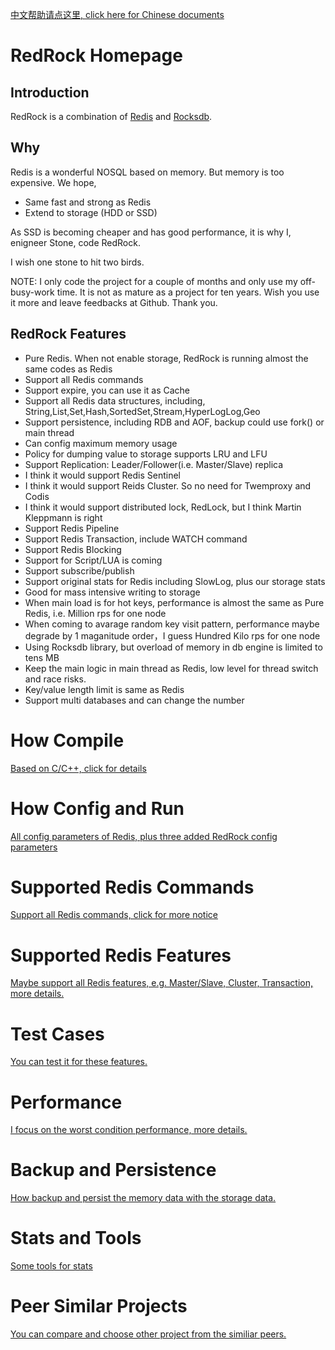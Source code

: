 [中文帮助请点这里, click here for Chinese documents](documents/menu_cn.md) 

# RedRock Homepage

## Introduction
RedRock is a combination of [Redis](https://github.com/antirez/redis) and [Rocksdb](https://rocksdb.org/).

## Why
Redis is a wonderful NOSQL based on memory. But memory is too expensive. We hope,
* Same fast and strong as Redis
* Extend to storage (HDD or SSD)

As SSD is becoming cheaper and has good performance, it is why I, enigneer Stone, code RedRock. 

I wish one stone to hit two birds. 

NOTE: 
I only code the project for a couple of months and only use my off-busy-work time. 
It is not as mature as a project for ten years. 
Wish you use it more and leave feedbacks at Github. Thank you.

## RedRock Features
* Pure Redis. When not enable storage, RedRock is running almost the same codes as Redis
* Support all Redis commands
* Support expire, you can use it as Cache
* Support all Redis data structures, including, String,List,Set,Hash,SortedSet,Stream,HyperLogLog,Geo
* Support persistence, including RDB and AOF, backup could use fork() or main thread
* Can config maximum memory usage
* Policy for dumping value to storage supports LRU and LFU
* Support Replication: Leader/Follower(i.e. Master/Slave) replica
* I think it would support Redis Sentinel
* I think it would support Reids Cluster. So no need for Twemproxy and Codis
* I think it would support distributed lock, RedLock, but I think Martin Kleppmann is right 
* Support Redis Pipeline
* Support Redis Transaction, include WATCH command
* Support Redis Blocking
* Support for Script/LUA is coming
* Support subscribe/publish
* Support original stats for Redis including SlowLog, plus our storage stats
* Good for mass intensive writing to storage
* When main load is for hot keys, performance is almost the same as Pure Redis, i.e. Million rps for one node
* When coming to avarage random key visit pattern, performance maybe degrade by 1 maganitude order，I guess Hundred Kilo rps for one node
* Using Rocksdb library, but overload of memory in db engine is limited to tens MB
* Keep the main logic in main thread as Redis, low level for thread switch and race risks.
* Key/value length limit is same as Redis
* Support multi databases and can change the number

# How Compile

[Based on C/C++, click for details](documents/compile_en.md)

# How Config and Run

[All config parameters of Redis, plus three added RedRock config parameters](documents/howrun_en.md)

# Supported Redis Commands

[Support all Redis commands, click for more notice](documents/commands_en.md)

# Supported Redis Features

[Maybe support all Redis features, e.g. Master/Slave, Cluster, Transaction, more details.](documents/feature_en.md)

# Test Cases

[You can test it for these features.](documents/test_en.md)

# Performance

[I focus on the worst condition performance, more details.](documents/performance_en.md)

# Backup and Persistence

[How backup and persist the memory data with the storage data.](documents/persistence_en.md)

# Stats and Tools

[Some tools for stats](documents/stat_en.md)

# Peer Similar Projects

[You can compare and choose other project from the similiar peers.](documents/peers_en.md)